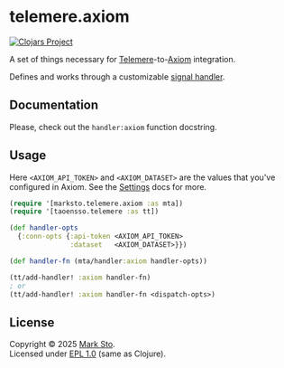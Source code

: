 # telemere.axiom

[![Clojars Project](https://img.shields.io/clojars/v/com.github.marksto/telemere.axiom.svg)](https://clojars.org/com.github.marksto/telemere.axiom)

A set of things necessary for [Telemere](https://github.com/taoensso/telemere)-to-[Axiom](https://axiom.co) integration.

Defines and works through a customizable [signal handler](https://github.com/taoensso/telemere/wiki/4-Handlers).

## Documentation

Please, check out the `handler:axiom` function docstring.

## Usage

Here `<AXIOM_API_TOKEN>` and `<AXIOM_DATASET>` are the values that you've configured in Axiom. See the [Settings](https://axiom.co/docs/reference/settings) docs for more.

```clojure
(require '[marksto.telemere.axiom :as mta])
(require '[taoensso.telemere :as tt])

(def handler-opts
  {:conn-opts {:api-token <AXIOM_API_TOKEN>
               :dataset   <AXIOM_DATASET>}})

(def handler-fn (mta/handler:axiom handler-opts))

(tt/add-handler! :axiom handler-fn)
; or
(tt/add-handler! :axiom handler-fn <dispatch-opts>)
```

## License

Copyright &copy; 2025 [Mark Sto](https://github.com/marksto).  
Licensed under [EPL 1.0](LICENSE) (same as Clojure).
